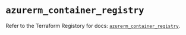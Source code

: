 # `azurerm_container_registry`

Refer to the Terraform Registory for docs: [`azurerm_container_registry`](https://registry.terraform.io/providers/hashicorp/azurerm/3.52.0/docs/resources/container_registry).
